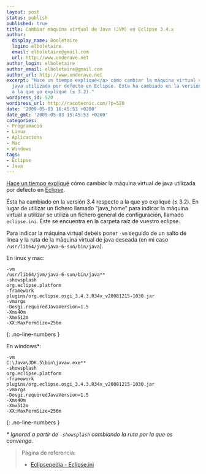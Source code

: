 ```yaml
---
layout: post
status: publish
published: true
title: Cambiar máquina virtual de Java (JVM) en Eclipse 3.4.x
author:
  display_name: Booletaire
  login: elboletaire
  email: elboletaire@gmail.com
  url: http://www.underave.net
author_login: elboletaire
author_email: elboletaire@gmail.com
author_url: http://www.underave.net
excerpt: "Hace un tiempo expliqué</a> cómo cambiar la máquina virtual de
  java utilizada por defecto en Eclipse. Ésta ha cambiado en la versión 3.4 respecto
  a la que yo expliqué (≤ 3.2)."
wordpress_id: 520
wordpress_url: http://racotecnic.com/?p=520
date: '2009-05-03 16:45:53 +0200'
date_gmt: '2009-05-03 15:45:53 +0200'
categories:
- Programació
- Linux
- Aplicacions
- Mac
- Windows
tags:
- Eclipse
- Java
---
```


<a title="Ver artículo" href="http://racotecnic.com/2009/01/cambiar-maquina-virtual-de-java-en-eclipse/" target="_self">Hace un tiempo expliqué</a> cómo cambiar la máquina virtual de java utilizada por defecto en <a title="Visitar página oficial de Eclipse" href="http://www.eclipse.org" target="_blank">Eclipse</a>.

Ésta ha cambiado en la versión 3.4 respecto a la que yo expliqué (≤ 3.2). En
lugar de utilizar un fichero llamado "java_home" para indicar la máquina virtual
a utilizar se utiliza un fichero general de configuración, llamado `eclipse.ini`.
Éste se encuentra en la carpeta raíz de vuestro eclipse.

Para indicar la máquina virtual debéis poner `-vm` seguido de un salto de línea
y la ruta de la máquina virtual de java deseada (en mi caso
`/usr/lib64/jvm/java-6-sun/bin/java`).

En linux y mac:

    -vm
    /usr/lib64/jvm/java-6-sun/bin/java**
    -showsplash
    org.eclipse.platform
    -framework
    plugins/org.eclipse.osgi_3.4.3.R34x_v20081215-1030.jar
    -vmargs
    -Dosgi.requiredJavaVersion=1.5
    -Xms40m
    -Xmx512m
    -XX:MaxPermSize=256m
{: .no-line-numbers }

En windows*:

    -vm
    C:\Java\JDK.5\bin\javaw.exe**
    -showsplash
    org.eclipse.platform
    -framework
    plugins/org.eclipse.osgi_3.4.3.R34x_v20081215-1030.jar
    -vmargs
    -Dosgi.requiredJavaVersion=1.5
    -Xms40m
    -Xmx512m
    -XX:MaxPermSize=256m
{: .no-line-numbers }

_* Ignorad a partir de `-showsplash` cambiando la ruta por la que os convenga._

<blockquote>
  Página de referencia:
  <ul>
    <li><a title="Ir a la página original" href="http://wiki.eclipse.org/Eclipse.ini" target="_blank">Eclipsepedia - Eclipse.ini</a></li>
  </ul>
</blockquote>
